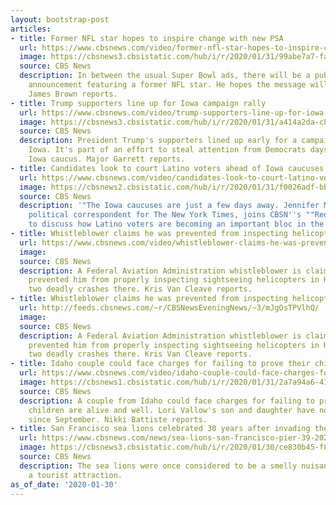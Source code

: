 ```yaml
---
layout: bootstrap-post
articles:
- title: Former NFL star hopes to inspire change with new PSA
  url: https://www.cbsnews.com/video/former-nfl-star-hopes-to-inspire-change-with-new-psa/
  image: https://cbsnews3.cbsistatic.com/hub/i/r/2020/01/31/99abe7a7-fa66-4341-9c03-24bb3cc63877/thumbnail/1200x630/6c16e33489444bf011c46179a86e88fc/0130-en-nflcoalition-brown-2017905-640x360.jpg
  source: CBS News
  description: In between the usual Super Bowl ads, there will be a public service
    announcement featuring a former NFL star. He hopes the message will inspire change.
    James Brown reports.
- title: Trump supporters line up for Iowa campaign rally
  url: https://www.cbsnews.com/video/trump-supporters-line-up-for-iowa-campaign-rally/
  image: https://cbsnews3.cbsistatic.com/hub/i/r/2020/01/31/a414a2da-c838-4fe2-a816-f628d864fe07/thumbnail/1200x630/0d02104735394cd081ae6f2d4013e0b6/0130-en-trumpiowa-garrett-2017899-640x360.jpg
  source: CBS News
  description: President Trump's supporters lined up early for a campaign rally in
    Iowa. It's part of an effort to steal attention from Democrats days before the
    Iowa caucus. Major Garrett reports.
- title: Candidates look to court Latino voters ahead of Iowa caucuses
  url: https://www.cbsnews.com/video/candidates-look-to-court-latino-voters-ahead-of-iowa-caucuses/
  image: https://cbsnews2.cbsistatic.com/hub/i/r/2020/01/31/f0026adf-bb44-4048-af32-0452a6b7d0ca/thumbnail/1200x630/9596f24829fbf1ccaf40d8cef165dbcd/0130-cbsn-rnb-latinovotersiowa-2017890-640x360.jpg
  source: CBS News
  description: '"The Iowa caucuses are just a few days away. Jennifer Medina, a national
    political correspondent for The New York Times, joins CBSN''s ""Red and Blue""
    to discuss how Latino voters are becoming an important bloc in the state. "'
- title: Whistleblower claims he was prevented from inspecting helicopters
  url: https://www.cbsnews.com/video/whistleblower-claims-he-was-prevented-from-inspecting-helicopters/
  image: 
  source: CBS News
  description: A Federal Aviation Administration whistleblower is claiming the agency
    prevented him from properly inspecting sightseeing helicopters in Hawaii. It follows
    two deadly crashes there. Kris Van Cleave reports.
- title: Whistleblower claims he was prevented from inspecting helicopters
  url: http://feeds.cbsnews.com/~r/CBSNewsEveningNews/~3/mJgOsTPVlhQ/
  image: 
  source: CBS News
  description: A Federal Aviation Administration whistleblower is claiming the agency
    prevented him from properly inspecting sightseeing helicopters in Hawaii. It follows
    two deadly crashes there. Kris Van Cleave reports.
- title: Idaho couple could face charges for failing to prove their children are alive
  url: https://www.cbsnews.com/video/idaho-couple-could-face-charges-for-failing-to-prove-their-children-are-alive/
  image: https://cbsnews1.cbsistatic.com/hub/i/r/2020/01/31/2a7a94a6-41e9-4b34-842a-222d407fd4a3/thumbnail/1200x630/7419001e44843c118f2e66c791551251/0130-en-idahocouple-battiste-2017870-640x360.jpg
  source: CBS News
  description: A couple from Idaho could face charges for failing to prove that their
    children are alive and well. Lori Vallow's son and daughter have not been seen
    since September. Nikki Battiste reports.
- title: San Francisco sea lions celebrated 30 years after invading the docks
  url: https://www.cbsnews.com/news/sea-lions-san-francisco-pier-39-2020-01-30/
  image: https://cbsnews3.cbsistatic.com/hub/i/r/2020/01/30/ce830b45-f8d0-46c9-8139-d2fc4c2e6290/thumbnail/1200x630/3f5d59876f87ad761a688c6872118471/gettyimages-180337493.jpg
  source: CBS News
  description: The sea lions were once considered to be a smelly nuisance before becoming
    a tourist attraction.
as_of_date: '2020-01-30'
---
```


